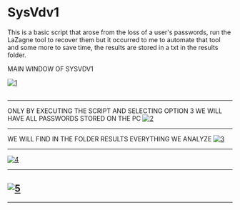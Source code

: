 # SysVdv1
 This is a basic script that arose from the loss of a user's passwords, run the LaZagne tool to recover them but it occurred to me to automate that tool and some more to save time, the results are stored in a txt in the results folder.
 
 <p2>MAIN WINDOW OF SYSVDV1</p2>

<a href="https://ibb.co/je2rPm"><img src="https://preview.ibb.co/bBV0H6/1.png" alt="1" border="0"></a><br /><a target='_blank' href='https://es.imgbb.com/'></a><br />

------------------------------------------------------------------------------------------

ONLY BY EXECUTING THE SCRIPT AND SELECTING OPTION 3 WE WILL HAVE ALL PASSWORDS STORED ON THE PC
<a href="https://ibb.co/mS4rqR"><img src="https://preview.ibb.co/eFyvH6/2.png" alt="2" border="0"></a>

------------------------------------------------------------------------------------------

WE WILL FIND IN THE FOLDER RESULTS EVERYTHING WE ANALYZE
<a href="https://imgbb.com/"><img src="https://image.ibb.co/dg8HVR/3.png" alt="3" border="0"></a>

------------------------------------------------------------------------------------------
<a href="https://ibb.co/hPcNx6"><img src="https://preview.ibb.co/csqxVR/4.png" alt="4" border="0"></a>

------------------------------------------------------------------------------------------

<a href="https://imgbb.com/"><img src="https://image.ibb.co/cL5sx6/5.png" alt="5" border="0"></a>
------------------------------------------------------------------------------------------


------------------------------------------------------------------------------------------
